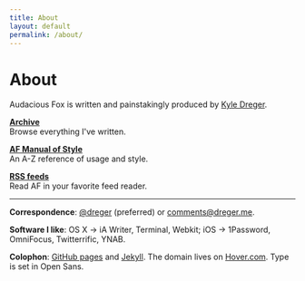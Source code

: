 ```yaml
---
title: About
layout: default
permalink: /about/
---
```

# About 

Audacious Fox is written and painstakingly produced by [Kyle Dreger](http://kyledreger.com).


[**Archive**](/archive)  
Browse everything I've written. 

[**AF Manual of Style**](/style-guide)  
An A-Z reference of usage and style. 

[**RSS feeds**](/feeds)  
Read AF in your favorite feed reader. 

<hr class="large-break">

**Correspondence**: [@dreger](http://twitter.com/dreger) (preferred) or <comments@dreger.me>.

**Software I like**: OS X &rarr; iA Writer, Terminal, Webkit; iOS &rarr; 1Password, OmniFocus, Twitterrific, YNAB.

**Colophon**: [GitHub pages](https://pages.github.com/) and [Jekyll](https://github.com/mojombo/jekyll). The domain lives on [Hover.com](http://hover.com). Type is set in Open Sans.
